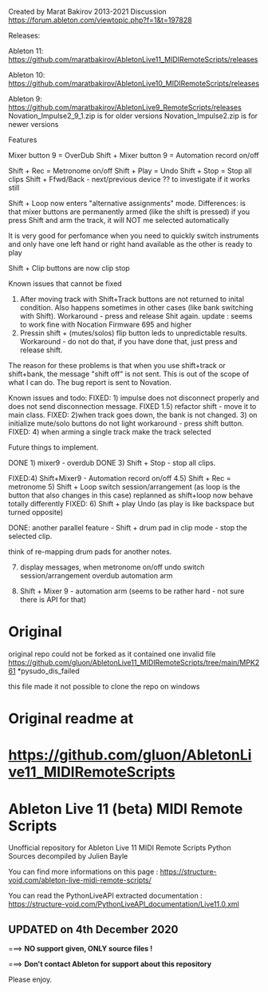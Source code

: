 Created by Marat Bakirov 2013-2021
Discussion
https://forum.ableton.com/viewtopic.php?f=1&t=197828

Releases:

Ableton 11:
https://github.com/maratbakirov/AbletonLive11_MIDIRemoteScripts/releases


Ableton 10:
https://github.com/maratbakirov/AbletonLive10_MIDIRemoteScripts/releases

Ableton 9:
https://github.com/maratbakirov/AbletonLive9_RemoteScripts/releases
Novation_Impulse2_9_1.zip is for older versions 
Novation_Impulse2.zip
is for newer versions


Features

Mixer  button 9 = OverDub
Shift + Mixer  button 9  = Automation record on/off

Shift + Rec  = Metronome on/off
Shift + Play = Undo
Shift + Stop = Stop all clips
Shift + Ffwd/Back  - next/previous device ?? to investigate if it works still

Shift + Loop now enters "alternative assignments" mode.
Differences:
  is that mixer buttons are permanently armed (like the shift is pressed)
  if you press Shift and arm the track, it will NOT me selected automatically

It is very good for perfomance when you need to quickly switch instruments and only have one left hand or right hand available as the other is ready to play

Shift + Clip buttons are now clip stop



Known issues that cannot be fixed
1) After moving track with Shift+Track buttons are not returned to inital condition.
    Also happens sometimes in other cases (like bank switching with Shift).
   Workaround - press and release Shit again.
  update : seems to work fine with Nocation Firmware 695 and higher
2) Pressin shift + (mutes/solos) flip button leds to unpredictable results.
   Workaround - do not do that, if you have done that, just press and release shift.

The reason for these problems is that when you use shift+track or shift+bank, the message "shift off" is not sent.
This is out of the scope of what I can do. The bug report is sent to Novation.

Known issues and todo:
FIXED: 1) impulse does not disconnect properly and does  not send disconnection message.
FIXED  1.5) refactor shift - move it to main class.
FIXED: 2)when track goes down, the bank is not changed.
3) on initialize mute/solo buttons do not light
  workaround - press shift button.
FIXED: 4) when arming a single track make the track selected


Future things to implement.

DONE 1) mixer9 - overdub
DONE 3) Shift + Stop - stop all clips.


FIXED:4) Shift+Mixer9 - Automation record on/off
4.5) Shift + Rec = metronome
5) Shift + Loop switch session/arrangement (as loop is the button that also changes in this case)
   replanned as shift+loop now behave totally differently
FIXED: 6) Shift + play Undo (as play is like backspace but turned opposite)

DONE: another parallel feature - Shift + drum pad in clip mode - stop the selected clip.

think of re-mapping drum pads for another notes.

7) display messages, when
   metronome on/off
   undo
   switch session/arrangement
   overdub
   automation arm

2) Shift + Mixer 9 - automation arm (seems to be rather hard - not sure there is API for that)




# Original
original repo could not be forked as it contained one invalid file 
https://github.com/gluon/AbletonLive11_MIDIRemoteScripts/tree/main/MPK261
*pysudo_dis_failed

this file made it not possible to clone the repo on windows 

# Original readme at 
# https://github.com/gluon/AbletonLive11_MIDIRemoteScripts

# Ableton Live 11 (beta) MIDI Remote Scripts 

Unofficial repository for Ableton Live 11 MIDI Remote Scripts Python Sources decompiled by Julien Bayle

You can find more informations on this page :
https://structure-void.com/ableton-live-midi-remote-scripts/

You can read the PythonLiveAPI extracted documentation :
https://structure-void.com/PythonLiveAPI_documentation/Live11.0.xml

## UPDATED on 4th December 2020

===> **NO support given, ONLY source files !**

===> **Don't contact Ableton for support about this repository**

Please enjoy.

